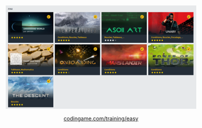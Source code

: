 ![screenshot](Easy.png)

<p align="center">
  <a href="https://www.codingame.com/training/easy">codingame.com/training/easy</a>
</p>
